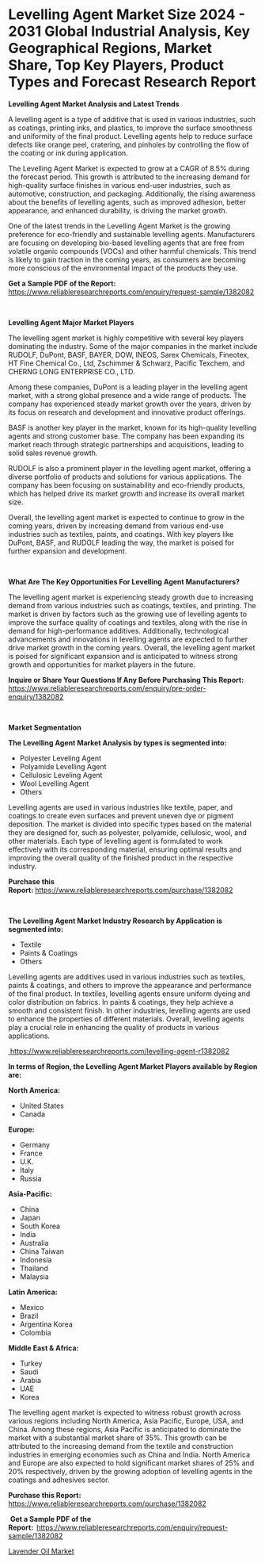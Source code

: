 <p><h1>Levelling Agent Market Size 2024 - 2031 Global Industrial Analysis, Key Geographical Regions, Market Share, Top Key Players, Product Types and Forecast Research Report</h1></p><p><strong>Levelling Agent Market Analysis and Latest Trends</strong></p>
<p><p>A levelling agent is a type of additive that is used in various industries, such as coatings, printing inks, and plastics, to improve the surface smoothness and uniformity of the final product. Levelling agents help to reduce surface defects like orange peel, cratering, and pinholes by controlling the flow of the coating or ink during application.</p><p>The Levelling Agent Market is expected to grow at a CAGR of 8.5% during the forecast period. This growth is attributed to the increasing demand for high-quality surface finishes in various end-user industries, such as automotive, construction, and packaging. Additionally, the rising awareness about the benefits of levelling agents, such as improved adhesion, better appearance, and enhanced durability, is driving the market growth.</p><p>One of the latest trends in the Levelling Agent Market is the growing preference for eco-friendly and sustainable levelling agents. Manufacturers are focusing on developing bio-based levelling agents that are free from volatile organic compounds (VOCs) and other harmful chemicals. This trend is likely to gain traction in the coming years, as consumers are becoming more conscious of the environmental impact of the products they use.</p></p>
<p><strong>Get a Sample PDF of the Report:&nbsp;</strong> <a href="https://www.reliableresearchreports.com/enquiry/request-sample/1382082">https://www.reliableresearchreports.com/enquiry/request-sample/1382082</a></p>
<p>&nbsp;</p>
<p><strong>Levelling Agent Major Market Players</strong></p>
<p><p>The levelling agent market is highly competitive with several key players dominating the industry. Some of the major companies in the market include RUDOLF, DuPont, BASF, BAYER, DOW, INEOS, Sarex Chemicals, Fineotex, HT Fine Chemical Co., Ltd, Zschimmer & Schwarz, Pacific Texchem, and CHERNG LONG ENTERPRISE CO., LTD.</p><p>Among these companies, DuPont is a leading player in the levelling agent market, with a strong global presence and a wide range of products. The company has experienced steady market growth over the years, driven by its focus on research and development and innovative product offerings.</p><p>BASF is another key player in the market, known for its high-quality levelling agents and strong customer base. The company has been expanding its market reach through strategic partnerships and acquisitions, leading to solid sales revenue growth.</p><p>RUDOLF is also a prominent player in the levelling agent market, offering a diverse portfolio of products and solutions for various applications. The company has been focusing on sustainability and eco-friendly products, which has helped drive its market growth and increase its overall market size.</p><p>Overall, the levelling agent market is expected to continue to grow in the coming years, driven by increasing demand from various end-use industries such as textiles, paints, and coatings. With key players like DuPont, BASF, and RUDOLF leading the way, the market is poised for further expansion and development.</p></p>
<p>&nbsp;</p>
<p><strong>What Are The Key Opportunities For Levelling Agent Manufacturers?</strong></p>
<p><p>The levelling agent market is experiencing steady growth due to increasing demand from various industries such as coatings, textiles, and printing. The market is driven by factors such as the growing use of levelling agents to improve the surface quality of coatings and textiles, along with the rise in demand for high-performance additives. Additionally, technological advancements and innovations in levelling agents are expected to further drive market growth in the coming years. Overall, the levelling agent market is poised for significant expansion and is anticipated to witness strong growth and opportunities for market players in the future.</p></p>
<p><strong>Inquire or Share Your Questions If Any Before Purchasing This Report:</strong> <a href="https://www.reliableresearchreports.com/enquiry/pre-order-enquiry/1382082">https://www.reliableresearchreports.com/enquiry/pre-order-enquiry/1382082</a></p>
<p>&nbsp;</p>
<p><strong>Market Segmentation</strong></p>
<p><strong>The Levelling Agent Market Analysis by types is segmented into:</strong></p>
<p><ul><li>Polyester Leveling Agent</li><li>Polyamide Levelling Agent</li><li>Cellulosic Leveling Agent</li><li>Wool Levelling Agent</li><li>Others</li></ul></p>
<p><p>Levelling agents are used in various industries like textile, paper, and coatings to create even surfaces and prevent uneven dye or pigment deposition. The market is divided into specific types based on the material they are designed for, such as polyester, polyamide, cellulosic, wool, and other materials. Each type of levelling agent is formulated to work effectively with its corresponding material, ensuring optimal results and improving the overall quality of the finished product in the respective industry.</p></p>
<p><strong>Purchase this Report:&nbsp;</strong><a href="https://www.reliableresearchreports.com/purchase/1382082">https://www.reliableresearchreports.com/purchase/1382082</a></p>
<p>&nbsp;</p>
<p><strong>The Levelling Agent Market Industry Research by Application is segmented into:</strong></p>
<p><ul><li>Textile</li><li>Paints & Coatings</li><li>Others</li></ul></p>
<p><p>Levelling agents are additives used in various industries such as textiles, paints & coatings, and others to improve the appearance and performance of the final product. In textiles, levelling agents ensure uniform dyeing and color distribution on fabrics. In paints & coatings, they help achieve a smooth and consistent finish. In other industries, levelling agents are used to enhance the properties of different materials. Overall, levelling agents play a crucial role in enhancing the quality of products in various applications.</p></p>
<p><a href="https://www.reliableresearchreports.com/levelling-agent-r1382082">&nbsp;https://www.reliableresearchreports.com/levelling-agent-r1382082</a></p>
<p><strong>In terms of Region, the Levelling Agent Market Players available by Region are:</strong></p>
<p>
    <p> <strong> North America: </strong>
        <ul>
            <li>United States</li>
            <li>Canada</li>
        </ul>
        </p> 
    <p> <strong> Europe: </strong>
        <ul>
            <li>Germany</li>
            <li>France</li>
            <li>U.K.</li>
            <li>Italy</li>
            <li>Russia</li>
        </ul>
        </p> 
    <p> <strong> Asia-Pacific: </strong>
        <ul>
            <li>China</li>
            <li>Japan</li>
            <li>South Korea</li>
            <li>India</li>
            <li>Australia</li>
            <li>China Taiwan</li>
            <li>Indonesia</li>
            <li>Thailand</li>
            <li>Malaysia</li>
        </ul>
        </p> 
    <p> <strong> Latin America: </strong>
        <ul>
            <li>Mexico</li>
            <li>Brazil</li>
            <li>Argentina Korea</li>
            <li>Colombia</li>
        </ul>
        </p> 
    <p> <strong> Middle East & Africa: </strong>
        <ul>
            <li>Turkey</li>
            <li>Saudi</li>
            <li>Arabia</li>
            <li>UAE</li>
            <li>Korea</li>
        </ul>
    </p>
    </p>
<p><p>The levelling agent market is expected to witness robust growth across various regions including North America, Asia Pacific, Europe, USA, and China. Among these regions, Asia Pacific is anticipated to dominate the market with a substantial market share of 35%. This growth can be attributed to the increasing demand from the textile and construction industries in emerging economies such as China and India. North America and Europe are also expected to hold significant market shares of 25% and 20% respectively, driven by the growing adoption of levelling agents in the coatings and adhesives sector.</p></p>
<p><strong>Purchase this Report: </strong><a href="https://www.reliableresearchreports.com/purchase/1382082">https://www.reliableresearchreports.com/purchase/1382082</a></p>
<p>&nbsp;<strong>Get a Sample PDF of the Report:&nbsp;&nbsp;</strong><a href="https://www.reliableresearchreports.com/enquiry/request-sample/1382082">https://www.reliableresearchreports.com/enquiry/request-sample/1382082</a></p>
<p><strong></strong></p>
<p><p><a href="https://github.com/lylyparadise/Market-Research-Report-List-4/blob/main/lavender-oil-market.md">Lavender Oil Market</a></p></p>
